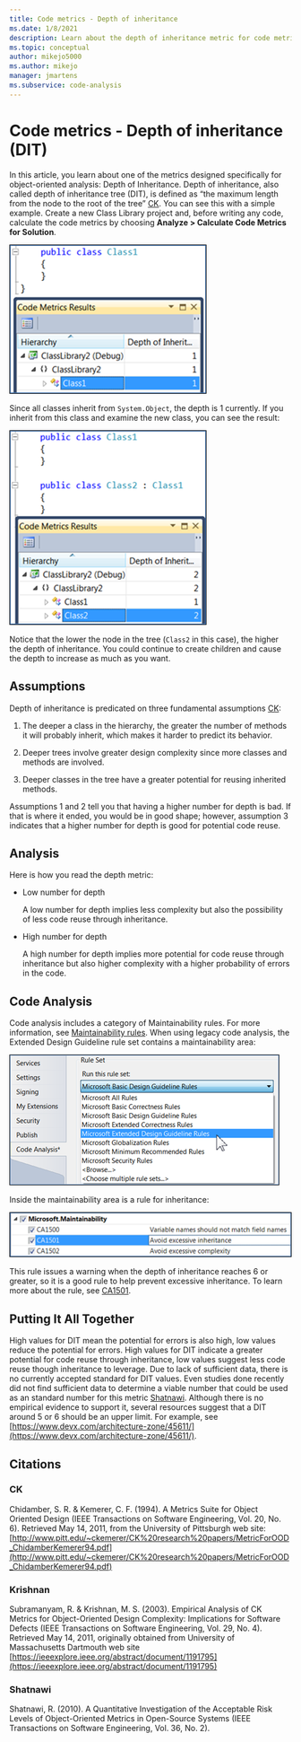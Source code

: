 ```yaml
---
title: Code metrics - Depth of inheritance
ms.date: 1/8/2021
description: Learn about the depth of inheritance metric for code metrics in Visual Studio.
ms.topic: conceptual
author: mikejo5000
ms.author: mikejo
manager: jmartens
ms.subservice: code-analysis
---
```

# Code metrics - Depth of inheritance (DIT)


In this article, you learn about one of the metrics designed specifically for object-oriented analysis: Depth of Inheritance. Depth of inheritance, also called depth of inheritance tree (DIT), is defined as “the maximum length from the node to the root of the tree” [CK](#ck). You can see this with a simple example. Create a new Class Library project and, before writing any code, calculate the code metrics by choosing **Analyze > Calculate Code Metrics for Solution**.

![Depth of inheritance example 1](media/depth-of-inheritance-example-1.png)

Since all classes inherit from `System.Object`, the depth is 1 currently. If you inherit from this class and examine the new class, you can see the result:

![Depth of inheritance example 2](media/depth-of-inheritance-example-2.png)

Notice that the lower the node in the tree (`Class2` in this case), the higher the depth of inheritance. You could continue to create children and cause the depth to increase as much as you want.

## Assumptions

Depth of inheritance is predicated on three fundamental assumptions [CK](#ck):

1. The deeper a class in the hierarchy, the greater the number of methods it will probably inherit, which makes it harder to predict its behavior.

2. Deeper trees involve greater design complexity since more classes and methods are involved.

3. Deeper classes in the tree have a greater potential for reusing inherited methods.

Assumptions 1 and 2 tell you that having a higher number for depth is bad. If that is where it ended, you would be in good shape; however, assumption 3 indicates that a higher number for depth is good for potential code reuse.

## Analysis

Here is how you read the depth metric:

- Low number for depth

  A low number for depth implies less complexity but also the possibility of less code reuse through inheritance.

- High number for depth

  A high number for depth implies more potential for code reuse through inheritance but also higher complexity with a higher probability of errors in the code.

## Code Analysis

Code analysis includes a category of Maintainability rules. For more information, see [Maintainability rules](/dotnet/fundamentals/code-analysis/quality-rules/maintainability-warnings). When using legacy code analysis, the Extended Design Guideline rule set contains a maintainability area:

![Depth of inheritance design guidelines rule sets](media/depth-of-inheritance-design-guidelines.png)

Inside the maintainability area is a rule for inheritance:

![Depth of inheritance maintainability rule](media/depth-of-inheritance-maintainability-rule.png)

This rule issues a warning when the depth of inheritance reaches 6 or greater, so it is a good rule to help prevent excessive inheritance. To learn more about the rule, see [CA1501](/dotnet/fundamentals/code-analysis/quality-rules/ca1501).

## Putting It All Together

High values for DIT mean the potential for errors is also high, low values reduce the potential for errors. High values for DIT indicate a greater potential for code reuse through inheritance, low values suggest less code reuse though inheritance to leverage. Due to lack of sufficient data, there is no currently accepted standard for DIT values. Even studies done recently did not find sufficient data to determine a viable number that could be used as an standard number for this metric [Shatnawi](#shatnawi). Although there is no empirical evidence to support it, several resources suggest that a DIT around 5 or 6 should be an upper limit. For example, see [https://www.devx.com/architecture-zone/45611/](https://www.devx.com/architecture-zone/45611/).

## Citations

### CK

Chidamber, S. R. & Kemerer, C. F. (1994). A Metrics Suite for Object Oriented Design (IEEE Transactions on Software Engineering, Vol. 20, No. 6). Retrieved May 14, 2011, from the University of Pittsburgh web site: [http://www.pitt.edu/~ckemerer/CK%20research%20papers/MetricForOOD_ChidamberKemerer94.pdf](http://www.pitt.edu/~ckemerer/CK%20research%20papers/MetricForOOD_ChidamberKemerer94.pdf)

### Krishnan

Subramanyam, R. & Krishnan, M. S. (2003). Empirical Analysis of CK Metrics for Object-Oriented Design Complexity: Implications for Software Defects (IEEE Transactions on Software Engineering, Vol. 29, No. 4). Retrieved May 14, 2011, originally obtained from University of Massachusetts Dartmouth web site [https://ieeexplore.ieee.org/abstract/document/1191795](https://ieeexplore.ieee.org/abstract/document/1191795)

### Shatnawi

Shatnawi, R. (2010). A Quantitative Investigation of the Acceptable Risk Levels of Object-Oriented Metrics in Open-Source Systems (IEEE Transactions on Software Engineering, Vol. 36, No. 2).
